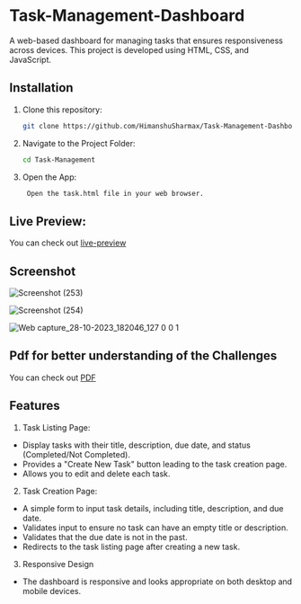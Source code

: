 # Task-Management-Dashboard

A web-based dashboard for managing tasks that ensures responsiveness across devices. This project is developed using HTML, CSS, and JavaScript.

## Installation

1. Clone this repository:

   ```bash
   git clone https://github.com/HimanshuSharmax/Task-Management-Dashboard.git

2. Navigate to the Project Folder:

    ```bash
    cd Task-Management

3. Open the App:

    ```bash
     Open the task.html file in your web browser.

## Live Preview:
You can check out <a href="https://himanshusharmax.github.io/Task-Management-Dashboard/task-list.html
">live-preview</a>

## Screenshot

![Screenshot (253)](https://github.com/HimanshuSharmax/Task-Management-Dashboard/assets/86725419/f4429859-66e1-4d5a-97d2-211ea4a5c691)

![Screenshot (254)](https://github.com/HimanshuSharmax/Task-Management-Dashboard/assets/86725419/253e6cd9-4749-44c1-92ca-5bc9e8aaaaf9)

![Web capture_28-10-2023_182046_127 0 0 1](https://github.com/HimanshuSharmax/Task-Management-Dashboard/assets/86725419/bf2d4092-992b-4c57-be16-6997a1b8dde7)

## Pdf for better understanding of the Challenges

You can check out <a href="https://drive.google.com/file/d/1V2U9FB2rpiy7PnsrqCdk-GvmGrKChTJJ/view?usp=sharing
">PDF</a>

## Features

1. Task Listing Page:
- Display tasks with their title, description, due date, and status (Completed/Not Completed).
- Provides a "Create New Task" button leading to the task creation page.
- Allows you to edit and delete each task.
  
2. Task Creation Page:
- A simple form to input task details, including title, description, and due date.
- Validates input to ensure no task can have an empty title or description.
- Validates that the due date is not in the past.
- Redirects to the task listing page after creating a new task.

3. Responsive Design
- The dashboard is responsive and looks appropriate on both desktop and mobile devices.







